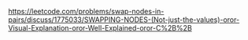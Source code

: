 https://leetcode.com/problems/swap-nodes-in-pairs/discuss/1775033/SWAPPING-NODES-(Not-just-the-values)-oror-Visual-Explanation-oror-Well-Explained-oror-C%2B%2B
